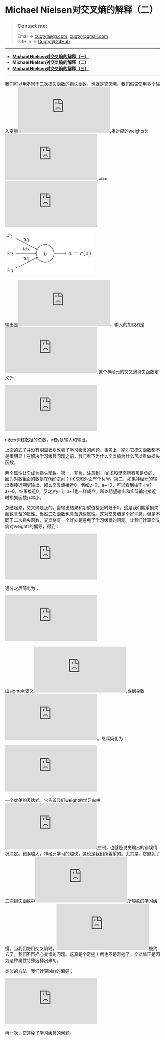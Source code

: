 # **Michael Nielsen对交叉熵的解释（二）**

> ### Contact me:  
> Email -> <cugtyt@qq.com>, <cugtyt@gmail.com>  
> GitHub -> [Cugtyt@GitHub](https://github.com/Cugtyt)

---

- [**Michael Nielsen对交叉熵的解释（一）**](https://cugtyt.github.io/blog/ml-data/201802092000)
- **Michael Nielsen对交叉熵的解释（二）**
- [**Michael Nielsen对交叉熵的解释（三）**](https://cugtyt.github.io/blog/ml-data/201802092159)

---

我们可以用不同于二次损失函数的损失函数，也就是交叉熵。我们假设使用多个输入变量![](http://latex.codecogs.com/gif.latex?%5Cinline%20x_1%2C%20x_2%2C%20%5Cldots),相对应的weights为![](http://latex.codecogs.com/gif.latex?%5Cinline%20w_1%2C%20w_2%2C%20%5Cldots),bias![](http://latex.codecogs.com/gif.latex?%5Cinline%20b):

![](resources/cross-entropy5.png)

输出是![](http://latex.codecogs.com/gif.latex?%5Cinline%20a%20%3D%20%5Csigma%28z%29)，输入的加权和是![](http://latex.codecogs.com/gif.latex?%5Cinline%20z%20%3D%20%5Csum_j%20w_j%20x_j&plus;b),这个神经元的交叉熵损失函数定义为：

![](http://latex.codecogs.com/gif.latex?C%20%3D%20-%5Cfrac%7B1%7D%7Bn%7D%20%5Csum_x%20%5Cleft%5By%20%5Cln%20a%20&plus;%20%281-y%20%29%20%5Cln%20%281-a%29%20%5Cright%5D)

n表示训练数据的总数，x和y是输入和输出。

上面的式子并没有明显表明改善了学习缓慢的问题。事实上，能叫它损失函数都不是很明显！在解决学习缓慢问题之前，我们看下为什么交叉熵为什么可以看做损失函数。

两个属性让它成为损失函数。第一，非负，注意到：(a)求和里面所有项是负的，因为对数里面的数是在0到1之间；(b)求和外面有个负号。第二，如果神经元的输出很接近期望输出，那么交叉熵接近0，例如y=0，a~=0，可以看到由于-ln(1-a)~0，结果接近0，反之对y=1，a~1也一样成立。所以期望输出和实际输出接近时损失函数非常小。

总结起来，交叉熵是正的，当输出结果和期望值接近时趋于0。这是我们期望损失函数具备的属性。当然二次函数也具备这些属性。这对交叉熵是个好消息，但是不同于二次损失函数，交叉熵有一个好处是避免了学习缓慢的问题。让我们计算交叉熵对weights的偏导，得到：

![](http://latex.codecogs.com/gif.latex?%5Cfrac%7B%5Cpartial%20C%7D%7B%5Cpartial%20w_j%7D%20%3D%20-%5Cfrac%7B1%7D%7Bn%7D%20%5Csum_x%20%5Cleft%28%20%5Cfrac%7By%20%7D%7B%5Csigma%28z%29%7D%20-%5Cfrac%7B%281-y%29%7D%7B1-%5Csigma%28z%29%7D%20%5Cright%29%20%5Cfrac%7B%5Cpartial%20%5Csigma%7D%7B%5Cpartial%20w_j%7D%20%3D%20-%5Cfrac%7B1%7D%7Bn%7D%20%5Csum_x%20%5Cleft%28%20%5Cfrac%7By%7D%7B%5Csigma%28z%29%7D%20-%5Cfrac%7B%281-y%29%7D%7B1-%5Csigma%28z%29%7D%20%5Cright%29%5Csigma%27%28z%29%20x_j.)

通分之后简化为：

![](http://latex.codecogs.com/gif.latex?%5Cfrac%7B%5Cpartial%20C%7D%7B%5Cpartial%20w_j%7D%20%3D%20%5Cfrac%7B1%7D%7Bn%7D%20%5Csum_x%20%5Cfrac%7B%5Csigma%27%28z%29%20x_j%7D%7B%5Csigma%28z%29%20%281-%5Csigma%28z%29%29%7D%20%28%5Csigma%28z%29-y%29.)

由sigmoid定义![](http://latex.codecogs.com/gif.latex?%5Csigma%28z%29%20%3D%201/%281&plus;e%5E%7B-z%7D%29),得到导数![](http://latex.codecogs.com/gif.latex?%5Cinline%20%5Csigma%27%28z%29%20%3D%20%5Csigma%28z%29%281-%5Csigma%28z%29%29)。继续简化为：

![](http://latex.codecogs.com/gif.latex?%5Cfrac%7B%5Cpartial%20C%7D%7B%5Cpartial%20w_j%7D%20%3D%20%5Cfrac%7B1%7D%7Bn%7D%20%5Csum_x%20x_j%28%5Csigma%28z%29-y%29.)

一个优美的表达式。它告诉我们weight的学习率由![](http://latex.codecogs.com/gif.latex?%5Cinline%20%5Csigma%28z%29-y)控制，也就是说由输出的错误情况决定。错误越大，神经元学习的越快，这也是我们所希望的。尤其是，它避免了二次损失函数中![](http://latex.codecogs.com/gif.latex?%5Cinline%20%5Csigma%27%28z%29)所导致的学习缓慢。当我们使用交叉熵时，![](http://latex.codecogs.com/gif.latex?%5Cinline%20%5Csigma%27%28z%29)被约去了，我们不再担心变慢的问题。这真是个奇迹！倒也不是奇迹了，交叉熵正是因为这种属性特殊选择出来的。

类似的方法，我们计算bias的偏导：

![](http://latex.codecogs.com/gif.latex?%5Cfrac%7B%5Cpartial%20C%7D%7B%5Cpartial%20b%7D%20%3D%20%5Cfrac%7B1%7D%7Bn%7D%20%5Csum_x%20%28%5Csigma%28z%29-y%29.)

再一次，它避免了学习缓慢的问题。

